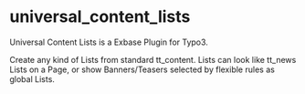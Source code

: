 # universal_content_lists
Universal Content Lists is a Exbase Plugin for Typo3.

Create any kind of Lists from standard tt_content. Lists can look like tt_news Lists on a Page, or show Banners/Teasers selected by flexible rules as global Lists.
